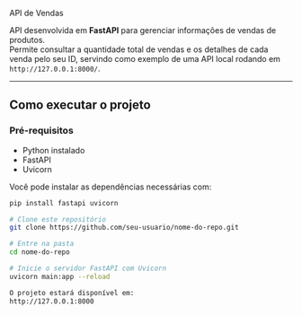 API de Vendas

API desenvolvida em **FastAPI** para gerenciar informações de vendas de produtos.  
Permite consultar a quantidade total de vendas e os detalhes de cada venda pelo seu ID, servindo como exemplo de uma API local rodando em `http://127.0.0.1:8000/`.

---

##  Como executar o projeto

### Pré-requisitos

- Python instalado
- FastAPI
- Uvicorn

Você pode instalar as dependências necessárias com:

```bash
pip install fastapi uvicorn

# Clone este repositório
git clone https://github.com/seu-usuario/nome-do-repo.git

# Entre na pasta
cd nome-do-repo

# Inicie o servidor FastAPI com Uvicorn
uvicorn main:app --reload

O projeto estará disponível em:
http://127.0.0.1:8000
